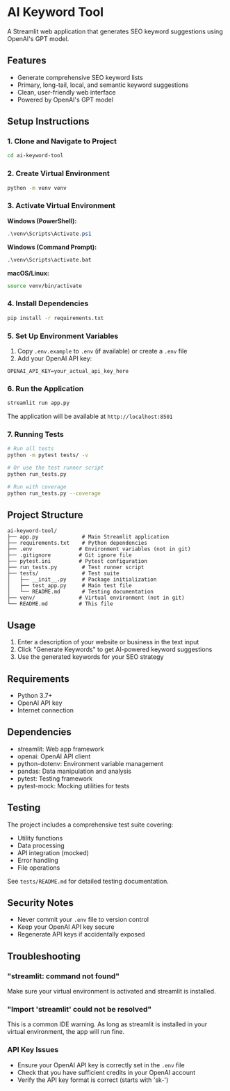 # AI Keyword Tool

A Streamlit web application that generates SEO keyword suggestions using OpenAI's GPT model.

## Features

- Generate comprehensive SEO keyword lists
- Primary, long-tail, local, and semantic keyword suggestions
- Clean, user-friendly web interface
- Powered by OpenAI's GPT model

## Setup Instructions

### 1. Clone and Navigate to Project
```bash
cd ai-keyword-tool
```

### 2. Create Virtual Environment
```bash
python -m venv venv
```

### 3. Activate Virtual Environment

**Windows (PowerShell):**
```powershell
.\venv\Scripts\Activate.ps1
```

**Windows (Command Prompt):**
```cmd
.\venv\Scripts\activate.bat
```

**macOS/Linux:**
```bash
source venv/bin/activate
```

### 4. Install Dependencies
```bash
pip install -r requirements.txt
```

### 5. Set Up Environment Variables
1. Copy `.env.example` to `.env` (if available) or create a `.env` file
2. Add your OpenAI API key:
```
OPENAI_API_KEY=your_actual_api_key_here
```

### 6. Run the Application
```bash
streamlit run app.py
```

The application will be available at `http://localhost:8501`

### 7. Running Tests
```bash
# Run all tests
python -m pytest tests/ -v

# Or use the test runner script
python run_tests.py

# Run with coverage
python run_tests.py --coverage
```

## Project Structure
```
ai-keyword-tool/
├── app.py              # Main Streamlit application
├── requirements.txt    # Python dependencies
├── .env               # Environment variables (not in git)
├── .gitignore         # Git ignore file
├── pytest.ini         # Pytest configuration
├── run_tests.py        # Test runner script
├── tests/              # Test suite
│   ├── __init__.py     # Package initialization
│   ├── test_app.py     # Main test file
│   └── README.md       # Testing documentation
├── venv/              # Virtual environment (not in git)
└── README.md          # This file
```

## Usage

1. Enter a description of your website or business in the text input
2. Click "Generate Keywords" to get AI-powered keyword suggestions
3. Use the generated keywords for your SEO strategy

## Requirements

- Python 3.7+
- OpenAI API key
- Internet connection

## Dependencies

- streamlit: Web app framework
- openai: OpenAI API client
- python-dotenv: Environment variable management
- pandas: Data manipulation and analysis
- pytest: Testing framework
- pytest-mock: Mocking utilities for tests

## Testing

The project includes a comprehensive test suite covering:
- Utility functions
- Data processing
- API integration (mocked)
- Error handling
- File operations

See `tests/README.md` for detailed testing documentation.

## Security Notes

- Never commit your `.env` file to version control
- Keep your OpenAI API key secure
- Regenerate API keys if accidentally exposed

## Troubleshooting

### "streamlit: command not found"
Make sure your virtual environment is activated and streamlit is installed.

### "Import 'streamlit' could not be resolved"
This is a common IDE warning. As long as streamlit is installed in your virtual environment, the app will run fine.

### API Key Issues
- Ensure your OpenAI API key is correctly set in the `.env` file
- Check that you have sufficient credits in your OpenAI account
- Verify the API key format is correct (starts with 'sk-')
